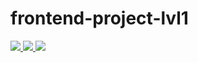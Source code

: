 # frontend-project-lvl1

<a href="https://codeclimate.com/github/AlexanderGJJ/frontend-project-lvl1/maintainability">
    <img src="https://api.codeclimate.com/v1/badges/87e540543c52187ac8fd/maintainability" />
</a>

<a href="https://codeclimate.com/github/AlexanderGJJ/frontend-project-lvl1/test_coverage">
    <img src="https://api.codeclimate.com/v1/badges/87e540543c52187ac8fd/test_coverage" />
</a>


<img src="https://travis-ci.org/AlexanderGJJ/frontend-project-lvl1.svg?branch=master" />
